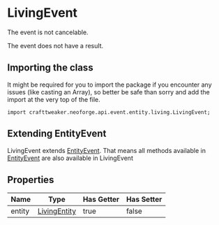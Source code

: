 # LivingEvent

The event is not cancelable.

The event does not have a result.

## Importing the class

It might be required for you to import the package if you encounter any issues (like casting an Array), so better be safe than sorry and add the import at the very top of the file.
```zenscript
import crafttweaker.neoforge.api.event.entity.living.LivingEvent;
```


## Extending EntityEvent

LivingEvent extends [EntityEvent](/neoforge/api/event/entity/EntityEvent). That means all methods available in [EntityEvent](/neoforge/api/event/entity/EntityEvent) are also available in LivingEvent

## Properties

|  Name  |                       Type                       | Has Getter | Has Setter |
|--------|--------------------------------------------------|------------|------------|
| entity | [LivingEntity](/vanilla/api/entity/LivingEntity) | true       | false      |

